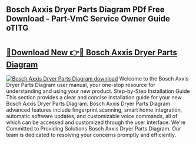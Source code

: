 ## Bosch Axxis Dryer Parts Diagram PDf Free Download - Part-VmC Service Owner Guide oTITG

# <h2><a href="http://dfj40o.blite.top/?on=Bosch+Axxis+Dryer+Parts+Diagram">🔗Download New 👉🔴 Bosch Axxis Dryer Parts Diagram</a></h2>

[![Bosch Axxis Dryer Parts Diagram download](https://i.imgur.com/lujVjoI.png)](http://dfj40o.blite.top/?on=Bosch+Axxis+Dryer+Parts+Diagram)
Welcome to the Bosch Axxis Dryer Parts Diagram user manual, your one-stop resource for understanding and using your new product. Step-by-Step Installation Guide This section provides a clear and concise installation guide for your new Bosch Axxis Dryer Parts Diagram. Bosch Axxis Dryer Parts Diagram advanced features include fingerprint scanning, smart home integration, automatic software updates, and customizable voice commands, all of which can be accessed and customized through the user interface. We're Committed to Providing Solutions Bosch Axxis Dryer Parts Diagram. Our team is dedicated to resolving your concerns promptly and efficiently.
